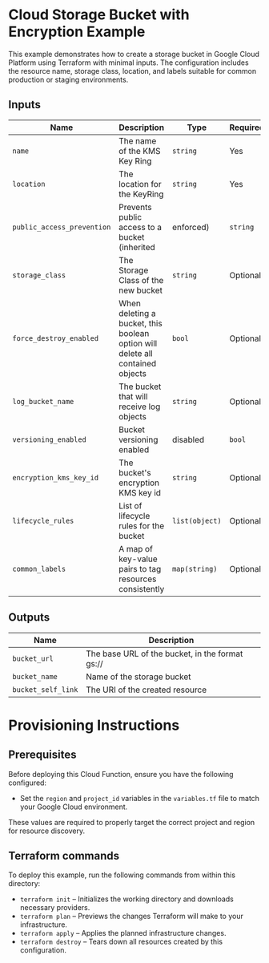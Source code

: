 
# Cloud Storage Bucket with Encryption Example

This example demonstrates how to create a storage bucket in Google Cloud Platform using Terraform with minimal inputs. The configuration includes the resource name, storage class, location, and labels suitable for common production or staging environments.

## Inputs

| Name                      | Description                                                                   | Type          | Required |
|---------------------------|-------------------------------------------------------------------------------|---------------|----------|
| `name`                    | The name of the KMS Key Ring                                                  | `string`      | Yes      |
| `location`                | The location for the KeyRing                                                  | `string`      | Yes      |
| `public_access_prevention`| Prevents public access to a bucket (inherited|enforced)                       | `string`      | Optional |
| `storage_class`           | The Storage Class of the new bucket                                           | `string`      | Optional |
| `force_destroy_enabled`   | When deleting a bucket, this boolean option will delete all contained objects | `bool`        | Optional |
| `log_bucket_name`         | The bucket that will receive log objects                                      | `string`      | Optional |
| `versioning_enabled`      | Bucket versioning enabled|disabled                                            | `bool`        | Optional |
| `encryption_kms_key_id`   | The bucket's encryption KMS key id                                            | `string`      | Optional |
| `lifecycle_rules`         | List of lifecycle rules for the bucket                                        | `list(object)`| Optional |
| `common_labels`           | A map of key-value pairs to tag resources consistently                        | `map(string)` | Optional |

## Outputs

| Name                | Description                                                  | 
|---------------------|--------------------------------------------------------------|
| `bucket_url`        | The base URL of the bucket, in the format gs://<bucket-name> |
| `bucket_name`       | Name of the storage bucket                                   |
| `bucket_self_link`  | The URI of the created resource                              |

# Provisioning Instructions

## Prerequisites
Before deploying this Cloud Function, ensure you have the following configured:

 - Set the `region` and `project_id` variables in the `variables.tf` file to match your Google Cloud environment.

These values are required to properly target the correct project and region for resource discovery.

## Terraform commands
To deploy this example, run the following commands from within this directory:
- `terraform init` – Initializes the working directory and downloads necessary providers.
- `terraform plan` – Previews the changes Terraform will make to your infrastructure.
- `terraform apply` – Applies the planned infrastructure changes.
- `terraform destroy` – Tears down all resources created by this configuration.